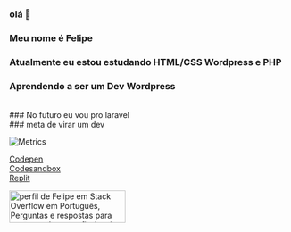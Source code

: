 ### olá 👋<br>
### Meu nome é Felipe <br>
### Atualmente eu estou estudando HTML/CSS Wordpress e PHP<br>
### Aprendendo a ser um Dev Wordpress
<br>
### No futuro eu vou pro laravel<br>
### meta de virar um dev <br>


<!--
Here are some ideas to get you started:

- 🔭 I’m currently working on ...
- 🌱 I’m currently learning ...
- 👯 I’m looking to collaborate on ...
- 🤔 I’m looking for help with ...
- 💬 Ask me about ...
- 📫 How to reach me: ...
- 😄 Pronouns: ...
- ⚡ Fun fact: ...
-->
![Metrics](https://metrics.lecoq.io/felipesantos2?template=terminal&base.community=0&base.metadata=0&isocalendar=1&habits=1&stars=1&people=1&topics=1&languages=1&lines=1&projects=1&notable=1&isocalendar.duration=full-year&languages.limit=8&languages.sections=most-used&languages.colors=github&languages.threshold=0%25&languages.indepth=false&languages.analysis.timeout=16&languages.categories=markup%2C%20programming&languages.recent.categories=markup%2C%20programming&languages.recent.load=300&languages.recent.days=14&habits.from=200&habits.days=14&habits.facts=true&habits.charts=false&habits.trim=false&stars.limit=4&topics.mode=starred&topics.sort=activity&topics.limit=15&people.limit=24&people.size=28&people.types=followers%2C%20following&people.identicons=false&people.shuffle=false&projects.limit=4&projects.descriptions=false&notable.from=organization&notable.repositories=true&config.timezone=America%2FSao_Paulo) 

<a href="https://codepen.io/Felipe200321">Codepen</a><br>
<a href="https://codesandbox.io/u/felipesantos">Codesandbox</a><br>
<a href="https://replit.com/@Felipecpu">Replit</a>

<a href="https://pt.stackoverflow.com/users/261541/felipe"><img src="https://pt.stackoverflow.com/users/flair/261541.png" width="208" height="58" alt="perfil de Felipe  em Stack Overflow em Portugu&#234;s, Perguntas e respostas para programadores profissionais e entusiastas" title="perfil de Felipe  em Stack Overflow em Portugu&#234;s, Perguntas e respostas para programadores profissionais e entusiastas"></a>


